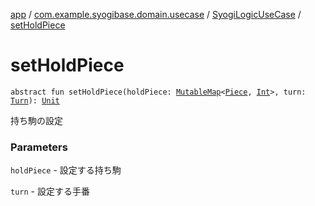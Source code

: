 [app](../../index.md) / [com.example.syogibase.domain.usecase](../index.md) / [SyogiLogicUseCase](index.md) / [setHoldPiece](./set-hold-piece.md)

# setHoldPiece

`abstract fun setHoldPiece(holdPiece: `[`MutableMap`](https://kotlinlang.org/api/latest/jvm/stdlib/kotlin.collections/-mutable-map/index.html)`<`[`Piece`](../../com.example.syogibase.domain.model/-piece/index.md)`, `[`Int`](https://kotlinlang.org/api/latest/jvm/stdlib/kotlin/-int/index.html)`>, turn: `[`Turn`](../../com.example.syogibase.domain.value/-turn/index.md)`): `[`Unit`](https://kotlinlang.org/api/latest/jvm/stdlib/kotlin/-unit/index.html)

持ち駒の設定

### Parameters

`holdPiece` - 設定する持ち駒

`turn` - 設定する手番